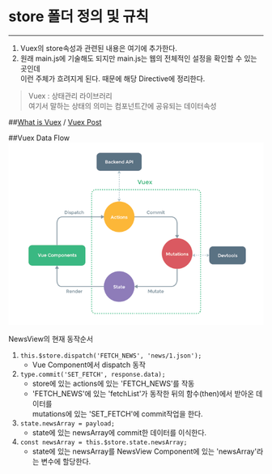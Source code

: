 # store 폴더 정의 및 규칙
***

1. Vuex의 store속성과 관련된 내용은 여기에 추가한다.
2. 원래 main.js에 기술해도 되지만 main.js는 웹의 전체적인 설정을 확인할 수 있는 곳인데   
   이런 주체가 흐려지게 된다. 때문에 해당 Directive에 정리한다.

> Vuex : 상태관리 라이브러리    
> 여기서 말하는 상태의 의미는 컴포넌트간에 공유되는 데이터속성   

##[What is Vuex][googlelink] / [Vuex Post][post]

[googlelink]: https://vuex.vuejs.org/
[post]: https://joshua1988.github.io/web-development/vuejs/vuex-start/

##Vuex Data Flow
![img.png](img.png)

NewsView의 현재 동작순서
1. ```this.$store.dispatch('FETCH_NEWS', 'news/1.json');```
   * Vue Component에서 dispatch 동작
2. ```type.commit('SET_FETCH', response.data);```
   * store에 있는 actions에 있는 'FETCH_NEWS'를 작동
   * 'FETCH_NEWS'에 있는 'fetchList'가 동작한 뒤의 함수(then)에서 받아온 데이터를   
     mutations에 있는 'SET_FETCH'에 commit작업을 한다.
3. ```state.newsArray = payload;```
   * state에 있는 newsArray에 commit한 데이터를 이식한다.
4. ```const newsArray = this.$store.state.newsArray;```
   * state에 있는 newsArray를 NewsView Component에 있는 'newsArray'라는 변수에 할당한다.



    

